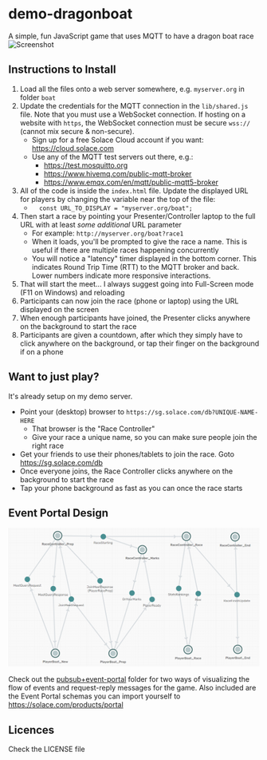 # demo-dragonboat
A simple, fun JavaScript game that uses MQTT to have a dragon boat race
![Screenshot](https://github.com/aaron-613/demo-dragonboat/blob/master/gfx/screenshot.png "Screenshott")

## Instructions to Install
1. Load all the files onto a web server somewhere, e.g. `myserver.org` in folder `boat`
1. Update the credentials for the MQTT connection in the `lib/shared.js` file. Note that you must use a WebSocket connection.  If hosting on a website with `https`, the WebSocket connection must be secure `wss://` (cannot mix secure & non-secure).
   * Sign up for a free Solace Cloud account if you want: https://cloud.solace.com
   * Use any of the MQTT test servers out there, e.g.:
       * https://test.mosquitto.org
       * https://www.hivemq.com/public-mqtt-broker
       * https://www.emqx.com/en/mqtt/public-mqtt5-broker
1. All of the code is inside the `index.html` file.  Update the displayed URL for players by changing the variable near the top of the file:
   * `  const URL_TO_DISPLAY = "myserver.org/boat";`
1. Then start a race by pointing your Presenter/Controller laptop to the full URL with at least _some additional_ URL parameter
   * For example: `http://myserver.org/boat?race1`
   * When it loads, you'll be prompted to give the race a name.  This is useful if there are multiple races happening concurrently
   * You will notice a "latency" timer displayed in the bottom corner. This indicates Round Trip Time (RTT) to the MQTT broker and back. Lower numbers indicate more responsive interactions.
1. That will start the meet... I always suggest going into Full-Screen mode (F11 on Windows) and reloading
1. Participants can now join the race (phone or laptop) using the URL displayed on the screen
1. When enough participants have joined, the Presenter clicks anywhere on the background to start the race
1. Participants are given a countdown, after which they simply have to click anywhere on the background, or tap their finger on the background if on a phone


## Want to just play?

It's already setup on my demo server.

- Point your (desktop) browser to `https://sg.solace.com/db?UNIQUE-NAME-HERE`
   - That browser is the "Race Controller"
   - Give your race a unique name, so you can make sure people join the right race
- Get your friends to use their phones/tablets to join the race. Goto https://sg.solace.com/db
- Once everyone joins, the Race Controller clicks anywhere on the background to start the race
- Tap your phone background as fast as you can once the race starts


## Event Portal Design

![Screenshot](https://github.com/aaron-613/demo-dragonboat/blob/master/pubsub+event-portal/2021-10-22T12-21-48.png "Screenshot")

Check out the [pubsub+event-portal](https://github.com/aaron-613/demo-dragonboat/tree/master/pubsub%2Bevent-portal) folder for two ways of visualizing the flow of events and request-reply messages for the game.  Also included are the Event Portal schemas you can import yourself to https://solace.com/products/portal


## Licences

Check the LICENSE file
